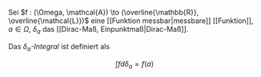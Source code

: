 Sei $f : (\Omega, \mathcal{A}) \to (\overline{\mathbb{R}}, \overline{\mathcal{L}})$ eine [[Funktion messbar|messbare]] [[Funktion]], $a \in \Omega$, $\delta_a$ das [[Dirac-Maß, Einpunktmaß|Dirac-Maß]].

Das *$\delta_a$-Integral* ist definiert als

$$
	\int f d\delta_a = f(a)
$$